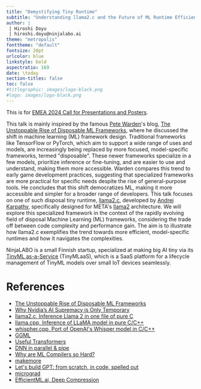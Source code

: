 ```yaml
---
title: "Demystifying Tiny Runtime"
subtitle: "Understanding llama2.c and the Future of ML Runtime Efficiency"
author: |
 | Hiroshi Doyu
 | hiroshi.doyu@ninjalabo.ai
theme: "metropolis"
fonttheme: "default"
fontsize: 20pt
urlcolor: blue
linkstyle: bold
aspectratio: 169
date: \today
section-titles: false
toc: false
#titlegraphic: images/logo-black.png
#logo: images/logo-black.png
---
```


This is for [EMEA 2024 Call for Presentations and Posters](https://www.tinyml.org/news/emea-2024-call-for-presentations-and-posters).

This talk is mainly inspired by the famous [Pete Warden](https://www.linkedin.com/in/petewarden/)'s blog, [The Unstoppable Rise of Disposable ML Frameworks](https://petewarden.com/2023/10/15/the-unstoppable-rise-of-disposable-ml-frameworks/), where he discussed the shift in machine learning (ML) framework design. Traditional frameworks like TensorFlow or PyTorch, which aim to support a wide range of uses and models, are increasingly being replaced by more focused, model-specific frameworks, termed "disposable". These newer frameworks specialize in a few models, prioritize inference or fine-tuning, and are easier to use and understand, making them more accessible. Warden compares this trend to early game development practices, suggesting that specialized frameworks are more practical for specific needs despite the rise of general-purpose tools. He concludes that this shift democratizes ML, making it more accessible and simpler for a broader range of developers. This talk focuses on one of such disposal tiny runtime, [llama2.c](https://github.com/karpathy/llama2.c), developed by [Andrej Karpathy](https://karpathy.ai/), specifically designed for META's [llama2](https://ai.meta.com/llama/) architecture. We will explore this specialized framework in the context of the rapidly evolving field of disposal Machine Learning (ML) frameworks, considering the trade off between code complexity and performance gain. The aim is to illustrate how llama2.c exemplifies the trend towards more efficient, model-specific runtimes and how it navigates the complexities.

NinjaLABO is a small Finnish startup, specialized at making big AI tiny via its [TinyML as-a-Service](https://ieeexplore.ieee.org/document/9427352) (TinyMLaaS), which is a SaaS platform for a lifecycle management of TinyML models over small IoT devices seamlessly.

# References
- [The Unstoppable Rise of Disposable ML Frameworks](https://petewarden.com/2023/10/15/the-unstoppable-rise-of-disposable-ml-frameworks/)
- [Why Nvidia’s AI Supremacy is Only Temporary](https://petewarden.com/2023/09/10/why-nvidias-ai-supremacy-is-only-temporary/)
- [llama2.c, Inference Llama 2 in one file of pure C](https://github.com/karpathy/llama2.c)
- [llama.cpp, Inference of LLaMA model in pure C/C++](https://github.com/ggerganov/llama.cpp)
- [whispher.cpp, Port of OpenAI's Whisper model in C/C++](https://github.com/ggerganov/whisper.cpp)
- [GGML](https://github.com/ggerganov/ggml)
- [Useful Transformers](https://github.com/usefulsensors/useful-transformers)
- [DNN in parallel & pipe](https://digitalcommons.usu.edu/cgi/viewcontent.cgi?article=5007&context=smallsat)
- [Why are ML Compilers so Hard?](https://petewarden.com/2021/12/24/why-are-ml-compilers-so-hard/)
- [makemore](https://youtu.be/PaCmpygFfXo?si=gDgSeC_dqaLadV2s)
- [Let's build GPT: from scratch, in code, spelled out](https://youtu.be/kCc8FmEb1nY?si=etfHLcd90w9Hnqbj)
- [micrograd](https://youtu.be/VMj-3S1tku0?si=S0wJvNUlsXXiBQGx)
- [EfficientML.ai, Deep Compression](https://youtu.be/36S3yCY193M?si=M275AV1L_nE6eQR7)

